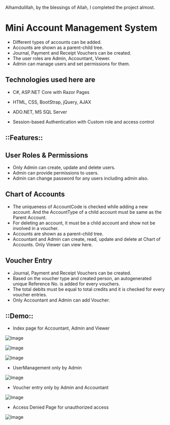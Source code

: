 Alhamdulillah, by the blessings of Allah, I completed the project almost.

# Mini Account Management System

- Different types of accounts can be added.
- Accounts are shown as a parent-child tree.
- Journal, Payment and Receipt Vouchers can be created.
- The user roles are Admin, Accountant, Viewer.
- Admin can manage users and set permissions for them.

Technologies used here are
---------------------------

- C#, ASP.NET Core with Razor Pages

- HTML, CSS, BootStrap, jQuery, AJAX

- ADO.NET, MS SQL Server

- Session-based Authentication with Custom role and access control


::Features::
------------

User Roles & Permissions
-------------------------

- Only Admin can create, update and delete users.
- Admin can provide permissions to users.
- Admin can change password for any users including admin also.



Chart of Accounts
-----------------

- The uniqueness of AccountCode is checked while adding a new account. And the AccountType of a child account must be     same as the Parent Account.
- For deleting an account, it must be a child account and show not be involved in a voucher.
- Accounts are shown as a parent-child tree.
- Accountant and Admin can create, read, update and delete at Chart of Accounts. Only Viewer can view here.



Voucher Entry
-------------
  
- Journal, Payment and Receipt Vouchers can be created.
- Based on the voucher type and created person, an autogenerated unique Reference No. is added for every vouchers.
- The total debits must be equal to total credits and it is checked for every voucher entries.
- Only Accountant and Admin can add Voucher.


::Demo::
----------

* Index page for Accountant, Admin and Viewer

![Image](https://github.com/user-attachments/assets/42109a9c-c981-4ecd-b4e3-ced5f50b0ee2)

![Image](https://github.com/user-attachments/assets/b4526961-c513-4f5c-8086-e34bfa4d4b22)

![Image](https://github.com/user-attachments/assets/04d0d945-2a1f-43ff-b2f3-71d9cc962b75)


* UserManagement only by Admin
  
![Image](https://github.com/user-attachments/assets/23724a72-bbc6-40ef-b9f7-57d7c9333f5f)


* Voucher entry only by Admin and Accountant

![Image](https://github.com/user-attachments/assets/7c6abcc4-9f3c-47e5-8c33-17bac46f61a3) 


*  Access Denied Page for unauthorized access

![Image](https://github.com/user-attachments/assets/a10f074d-ff76-46f7-be7c-1ef68f59d76e) 




